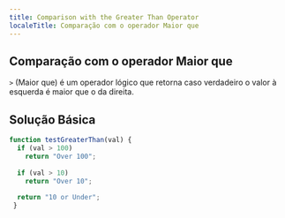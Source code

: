 ```yaml
---
title: Comparison with the Greater Than Operator
localeTitle: Comparação com o operador Maior que
---
```

## Comparação com o operador Maior que

`>` (Maior que) é um operador lógico que retorna caso verdadeiro o valor à esquerda é maior que o da direita.

## Solução Básica

```javascript
function testGreaterThan(val) { 
  if (val > 100) 
    return "Over 100"; 
 
  if (val > 10) 
    return "Over 10"; 
 
  return "10 or Under"; 
 } 

```